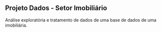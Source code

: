 ## Projeto Dados - Setor Imobiliário

Análise exploratória e tratamento de dados de uma base de dados de uma imobiliária.
